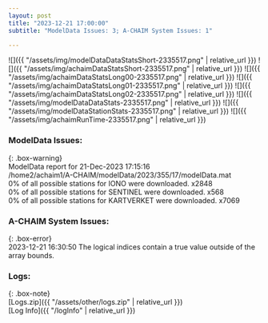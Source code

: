 ```yaml
---
layout: post
title: "2023-12-21 17:00:00"
subtitle: "ModelData Issues: 3; A-CHAIM System Issues: 1"

---
```


![]({{ "/assets/img/modelDataDataStatsShort-2335517.png" | relative_url }})
![]({{ "/assets/img/achaimDataStatsShort-2335517.png" | relative_url }})
![]({{ "/assets/img/achaimDataStatsLong00-2335517.png" | relative_url }})
![]({{ "/assets/img/achaimDataStatsLong01-2335517.png" | relative_url }})
![]({{ "/assets/img/achaimDataStatsLong02-2335517.png" | relative_url }})
![]({{ "/assets/img/modelDataDataStats-2335517.png" | relative_url }})
![]({{ "/assets/img/modelDataStationStats-2335517.png" | relative_url }})
![]({{ "/assets/img/achaimRunTime-2335517.png" | relative_url }})


### ModelData Issues:  
  
{: .box-warning}  
 ModelData report for 21-Dec-2023 17:15:16   
 /home2/achaim1/A-CHAIM/modelData/2023/355/17/modelData.mat   
 0% of all possible stations for IONO were downloaded. x2848   
 0% of all possible stations for SENTINEL were downloaded. x568   
 0% of all possible stations for KARTVERKET were downloaded. x7069   
  
### A-CHAIM System Issues:  
  
{: .box-error}  
2023-12-21 16:30:50 The logical indices contain a true value outside of the array bounds.  

### Logs:  
  
{: .box-note}  
[Logs.zip]({{ "/assets/other/logs.zip" | relative_url }})  
[Log Info]({{ "/logInfo" | relative_url }})  
